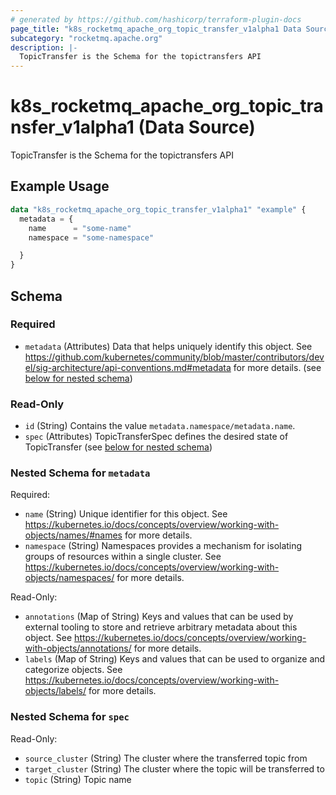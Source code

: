 ```yaml
---
# generated by https://github.com/hashicorp/terraform-plugin-docs
page_title: "k8s_rocketmq_apache_org_topic_transfer_v1alpha1 Data Source - terraform-provider-k8s"
subcategory: "rocketmq.apache.org"
description: |-
  TopicTransfer is the Schema for the topictransfers API
---
```


# k8s_rocketmq_apache_org_topic_transfer_v1alpha1 (Data Source)

TopicTransfer is the Schema for the topictransfers API

## Example Usage

```terraform
data "k8s_rocketmq_apache_org_topic_transfer_v1alpha1" "example" {
  metadata = {
    name      = "some-name"
    namespace = "some-namespace"

  }
}
```

<!-- schema generated by tfplugindocs -->
## Schema

### Required

- `metadata` (Attributes) Data that helps uniquely identify this object. See https://github.com/kubernetes/community/blob/master/contributors/devel/sig-architecture/api-conventions.md#metadata for more details. (see [below for nested schema](#nestedatt--metadata))

### Read-Only

- `id` (String) Contains the value `metadata.namespace/metadata.name`.
- `spec` (Attributes) TopicTransferSpec defines the desired state of TopicTransfer (see [below for nested schema](#nestedatt--spec))

<a id="nestedatt--metadata"></a>
### Nested Schema for `metadata`

Required:

- `name` (String) Unique identifier for this object. See https://kubernetes.io/docs/concepts/overview/working-with-objects/names/#names for more details.
- `namespace` (String) Namespaces provides a mechanism for isolating groups of resources within a single cluster. See https://kubernetes.io/docs/concepts/overview/working-with-objects/namespaces/ for more details.

Read-Only:

- `annotations` (Map of String) Keys and values that can be used by external tooling to store and retrieve arbitrary metadata about this object. See https://kubernetes.io/docs/concepts/overview/working-with-objects/annotations/ for more details.
- `labels` (Map of String) Keys and values that can be used to organize and categorize objects. See https://kubernetes.io/docs/concepts/overview/working-with-objects/labels/ for more details.


<a id="nestedatt--spec"></a>
### Nested Schema for `spec`

Read-Only:

- `source_cluster` (String) The cluster where the transferred topic from
- `target_cluster` (String) The cluster where the topic will be transferred to
- `topic` (String) Topic name
